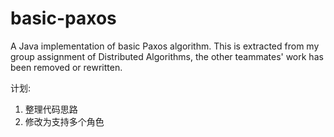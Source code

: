 basic-paxos
===========

A Java implementation of basic Paxos algorithm. This is extracted from my group assignment of Distributed Algorithms, the other teammates' work has been removed or rewritten.

计划:
1. 整理代码思路
2. 修改为支持多个角色


